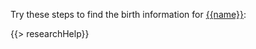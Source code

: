 Try these steps to find the birth information for [{{name}}](https://familysearch.org/tree/person/{{pid}}/details):

{{> researchHelp}}